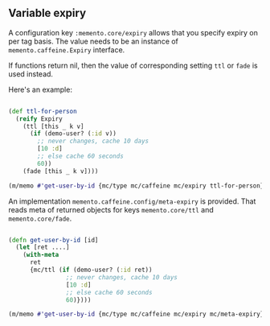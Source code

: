 ## Variable expiry

A configuration key `:memento.core/expiry` allows that you specify expiry on per
tag basis. The value needs to be an instance of `memento.caffeine.Expiry` interface.

If functions return nil, then the value of corresponding setting `ttl` or `fade` is used
instead.

Here's an example:
```clojure

(def ttl-for-person
  (reify Expiry
    (ttl [this _ k v]
      (if (demo-user? (:id v))
        ;; never changes, cache 10 days
        [10 :d]
        ;; else cache 60 seconds
        60))
    (fade [this _ k v])))

(m/memo #'get-user-by-id {mc/type mc/caffeine mc/expiry ttl-for-person})
```

An implementation `memento.caffeine.config/meta-expiry` is provided. That reads meta of returned objects
for keys `memento.core/ttl` and `memento.core/fade`.

```clojure

(defn get-user-by-id [id]
  (let [ret ....]
    (with-meta
      ret
      {mc/ttl (if (demo-user? (:id ret))
                ;; never changes, cache 10 days
                [10 :d]
                ;; else cache 60 seconds
                60)})))

(m/memo #'get-user-by-id {mc/type mc/caffeine mc/expiry mc/meta-expiry})
```